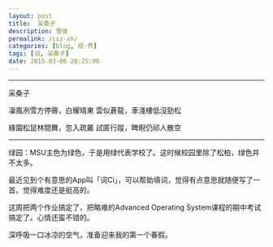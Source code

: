 ```yaml
---
layout: post
title:  采桑子
description: 雪後
permalink: /csz-xh/
categories: [blog, 视·界]
tags: [词, 采桑子]
date: 2015-03-06 20:25:00
--- 
```


-----

<div class="poem">

采桑子

凜風冽雪方停霽，白耀晴東
雲似蒼龍，車淺樓低沒勁松

綠園松鼠林間舞，忽入疏叢
試匿行蹤，睥睨仍祁人散空

</div>

-----

绿园：MSU主色为绿色，于是用绿代表学校了。这时候校园里除了松柏，绿色并不太多。

最近见到个有意思的App叫「词Ci」，可以帮助填词，觉得有点意思就随便写了一首。觉得难度还是挺高的。

这周把两个作业搞定了，把略难的Advanced Operating System课程的期中考试搞定了。心情还蛮不错的。

深呼吸一口冰凉的空气，准备迎来我的第一个春假。